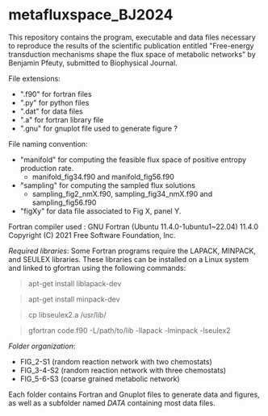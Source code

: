 # metafluxspace_BJ2024
This repository contains the program, executable and data files necessary to reproduce the results of the scientific publication entitled "Free-energy transduction mechanisms shape the flux space of metabolic networks" by Benjamin Pfeuty, submitted to Biophysical Journal.

File extensions:
- ".f90" for fortran files
- ".py" for python files
- ".dat" for data files
- ".a" for fortran library file
- ".gnu" for gnuplot file used to generate figure ?
  
File naming convention:
- "manifold" for computing the feasible flux space of positive entropy production rate.
  - manifold_fig34.f90 and manifold_fig56.f90
- "sampling" for computing the sampled flux solutions
  - sampling_fig2_nmX.f90, sampling_fig34_nmX.f90 and sampling_fig56.f90
- "figXy" for data file associated to Fig X, panel Y.
  
Fortran compiler used :
GNU Fortran (Ubuntu 11.4.0-1ubuntu1~22.04) 11.4.0
Copyright (C) 2021 Free Software Foundation, Inc.

*Required libraries*:
Some Fortran programs require the LAPACK, MINPACK, and SEULEX libraries. These libraries can be installed on a Linux system and linked to gfortran using the following commands:
> apt-get install liblapack-dev

> apt-get install minpack-dev

> cp libseulex2.a /usr/lib/

> gfortran code.f90 -L/path/to/lib -llapack -lminpack -lseulex2
 
*Folder organization*:
- FIG_2-S1 (random reaction network with two chemostats)
- FIG_3-4-S2 (random reaction network with three chemostats)
- FIG_5-6-S3 (coarse grained metabolic network)
  
Each folder contains Fortran and Gnuplot files to generate data and figures, as well as a subfolder named *DATA* containing most data files.

